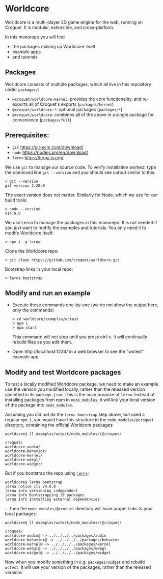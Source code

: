 # Worldcore

Worldcore is a multi-player 3D game engine for the web, running on Croquet. It is modular, extensible, and cross-platform.

In this monorepo you will find

* the packages making up Worldcore itself
* example apps
* and tutorials

## Packages

Worldcore consists of multiple packages, which all live in this repository under `packages/`:

* `@croquet/worldcore-kernel`: provides the core  functionality, and re-exports all of Croquet's exports (`packages/kernel`)
* `@croquet/worldcore-*`: optional packages (`packages/*`)
* `@croquet/worldcore`: combines all of the above in a single package for convenience (`packages/full`)

## Prerequisites:

* `git` https://git-scm.com/download/
* `node` https://nodejs.org/en/download/
* `lerna` https://lerna.js.org/

We use `git` to manage our source code. To verify installation worked, type the command line `git --version` and you should see output similar to this:

    > git --version
    git version 2.28.0

The exact version does not matter. Similarly for Node, which we use for our build tools:

    > node --version
    v14.9.0

We use Lerna to manage the packages in this monorepo.
It is not needed if you just want to mofify the examples and tutorials.
You only need it to modify Worldcore itself:

    > npm i -g lerna

Clone the Worldcore repo:

    > git clone https://github.com/croquet/worldcore.git

Bootstrap links in your local repo:

    > lerna bootstrap

## Modify and run an example

* Execute these commands one-by-one (we do not show the output here, only the commands)

      > cd worldcore/examples/wctest
      > npm i
      > npm start

  This command will not stop until you press ctrl-c. It will continually rebuild files as you edit them.

* Open http://localhost:1234/ in a web browser to see the "wctest" example app

## Modify and test Worldcore packages

To test a locally modified Worldcore package, we need to make an example use the version you modified locally, rather than the released version specified in its `package.json`. This is the main purpose of `lerna`. Instead of installing packages from npm in `node_modules`, it will link your local version of the package into `node_modules`.

Assuming you did not do the `lerna bootstrap` step above, but used a regular `npm i`, you would have this structure in the `node_modules/@croquet` directory, containing the official Worldcore packages:

    worldcore$ ll examples/wctest/node_modules/\@croquet/

    croquet/
    worldcore-audio/
    worldcore-behavior/
    worldcore-kernel/
    worldcore-webgl/
    worldcore-widget/

But if you bootstrap the repo using [`lerna`](https://lerna.js.org):

    worldcore$ lerna bootstrap
    lerna notice cli v4.0.0
    lerna info versioning independent
    lerna info Bootstrapping 19 packages
    lerna info Installing external dependencies

... then the `node_modules/@croquet` directory will have proper links to your local packages:

    worldcore$ ll examples/wctest/node_modules/\@croquet/

    croquet/
    worldcore-audio@ -> ../../../../packages/audio
    worldcore-behavior@ -> ../../../../packages/behavior
    worldcore-kernel@ -> ../../../../packages/kernel
    worldcore-webgl@ -> ../../../../packages/webgl
    worldcore-widget@ -> ../../../../packages/widget

Now when you modify something in e.g. `packages/widget` and rebuild `wctest`, it will use your version of the packages, rather than the released versions.
